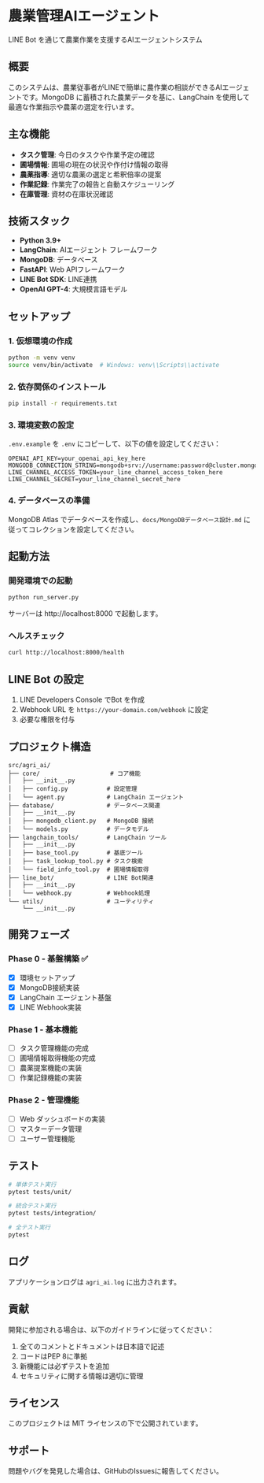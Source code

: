 # 農業管理AIエージェント

LINE Bot を通じて農業作業を支援するAIエージェントシステム

## 概要

このシステムは、農業従事者がLINEで簡単に農作業の相談ができるAIエージェントです。MongoDB に蓄積された農業データを基に、LangChain を使用して最適な作業指示や農薬の選定を行います。

## 主な機能

- **タスク管理**: 今日のタスクや作業予定の確認
- **圃場情報**: 圃場の現在の状況や作付け情報の取得
- **農薬指導**: 適切な農薬の選定と希釈倍率の提案
- **作業記録**: 作業完了の報告と自動スケジューリング
- **在庫管理**: 資材の在庫状況確認

## 技術スタック

- **Python 3.9+**
- **LangChain**: AIエージェント フレームワーク
- **MongoDB**: データベース
- **FastAPI**: Web APIフレームワーク  
- **LINE Bot SDK**: LINE連携
- **OpenAI GPT-4**: 大規模言語モデル

## セットアップ

### 1. 仮想環境の作成

```bash
python -m venv venv
source venv/bin/activate  # Windows: venv\\Scripts\\activate
```

### 2. 依存関係のインストール

```bash
pip install -r requirements.txt
```

### 3. 環境変数の設定

`.env.example` を `.env` にコピーして、以下の値を設定してください：

```env
OPENAI_API_KEY=your_openai_api_key_here
MONGODB_CONNECTION_STRING=mongodb+srv://username:password@cluster.mongodb.net/agri_ai
LINE_CHANNEL_ACCESS_TOKEN=your_line_channel_access_token_here
LINE_CHANNEL_SECRET=your_line_channel_secret_here
```

### 4. データベースの準備

MongoDB Atlas でデータベースを作成し、`docs/MongoDBデータベース設計.md` に従ってコレクションを設定してください。

## 起動方法

### 開発環境での起動

```bash
python run_server.py
```

サーバーは http://localhost:8000 で起動します。

### ヘルスチェック

```bash
curl http://localhost:8000/health
```

## LINE Bot の設定

1. LINE Developers Console でBot を作成
2. Webhook URL を `https://your-domain.com/webhook` に設定
3. 必要な権限を付与

## プロジェクト構造

```
src/agri_ai/
├── core/                    # コア機能
│   ├── __init__.py
│   ├── config.py           # 設定管理
│   └── agent.py            # LangChain エージェント
├── database/               # データベース関連
│   ├── __init__.py
│   ├── mongodb_client.py   # MongoDB 接続
│   └── models.py           # データモデル
├── langchain_tools/        # LangChain ツール
│   ├── __init__.py
│   ├── base_tool.py        # 基底ツール
│   ├── task_lookup_tool.py # タスク検索
│   └── field_info_tool.py  # 圃場情報取得
├── line_bot/               # LINE Bot関連
│   ├── __init__.py
│   └── webhook.py          # Webhook処理
└── utils/                  # ユーティリティ
    └── __init__.py
```

## 開発フェーズ

### Phase 0 - 基盤構築 ✅
- [x] 環境セットアップ
- [x] MongoDB接続実装
- [x] LangChain エージェント基盤
- [x] LINE Webhook実装

### Phase 1 - 基本機能
- [ ] タスク管理機能の完成
- [ ] 圃場情報取得機能の完成
- [ ] 農薬提案機能の実装
- [ ] 作業記録機能の実装

### Phase 2 - 管理機能
- [ ] Web ダッシュボードの実装
- [ ] マスターデータ管理
- [ ] ユーザー管理機能

## テスト

```bash
# 単体テスト実行
pytest tests/unit/

# 統合テスト実行
pytest tests/integration/

# 全テスト実行
pytest
```

## ログ

アプリケーションログは `agri_ai.log` に出力されます。

## 貢献

開発に参加される場合は、以下のガイドラインに従ってください：

1. 全てのコメントとドキュメントは日本語で記述
2. コードはPEP 8に準拠
3. 新機能には必ずテストを追加
4. セキュリティに関する情報は適切に管理

## ライセンス

このプロジェクトは MIT ライセンスの下で公開されています。

## サポート

問題やバグを発見した場合は、GitHubのIssuesに報告してください。